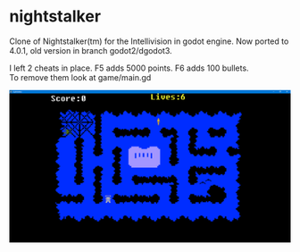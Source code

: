 # nightstalker
Clone of Nightstalker(tm) for the Intellivision in godot engine. 
Now ported to 4.0.1, old version in branch godot2/dgodot3.

I left 2 cheats in place. F5 adds 5000 points.  F6 adds 100 bullets.  
To remove them look at game/main.gd

![SS](ss.png)
